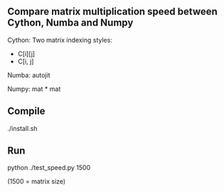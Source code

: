 Compare matrix multiplication speed between Cython, Numba and Numpy
------------------------------------------------------------------

Cython: Two matrix indexing styles:
* C[i][j]
* C[i, j]

Numba: autojit

Numpy: mat * mat

Compile
------
./install.sh

Run
---
python ./test_speed.py 1500

(1500 = matrix size)
